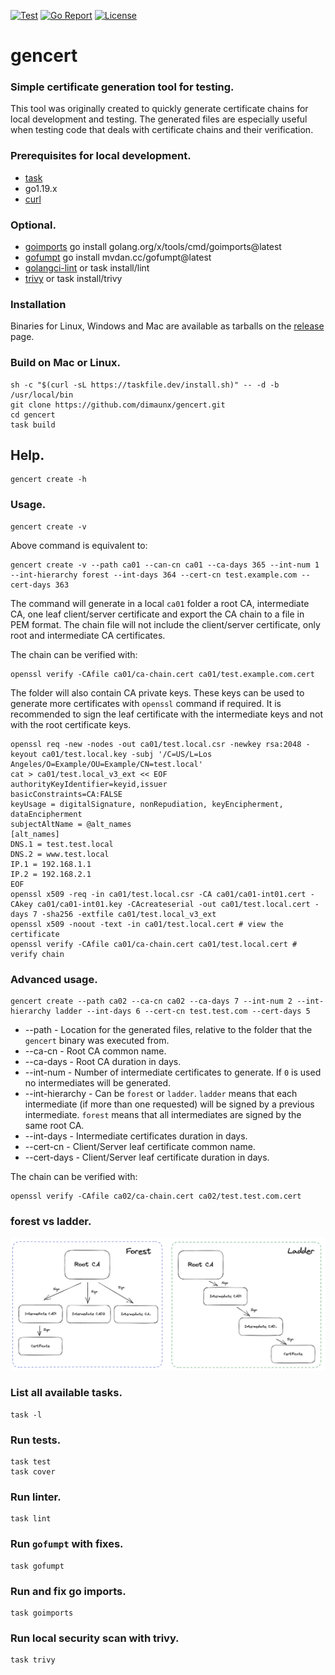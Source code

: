 [![Test](https://github.com/dimaunx/gencert/actions/workflows/test.yaml/badge.svg)](https://github.com/dimaunx/gencert/actions/workflows/test.yaml) 
[![Go Report](https://goreportcard.com/badge/github.com/dimaunx/gencert)](https://goreportcard.com/badge/github.com/dimaunx/gencert) 
[![License](https://img.shields.io/badge/License-Apache_2.0-blue.svg)](https://opensource.org/licenses/Apache-2.0)

# gencert

### Simple certificate generation tool for testing.

This tool was originally created to quickly generate certificate chains for local development and testing.
The generated files are especially useful when testing code that deals with certificate chains and their verification.

### Prerequisites for local development.

- [task]
- go1.19.x
- [curl]

### Optional.

- [goimports] go install golang.org/x/tools/cmd/goimports@latest
- [gofumpt] go install mvdan.cc/gofumpt@latest
- [golangci-lint] or task install/lint
- [trivy] or task install/trivy

### Installation

Binaries for Linux, Windows and Mac are available as tarballs on the [release] page.

### Build on Mac or Linux.

```
sh -c "$(curl -sL https://taskfile.dev/install.sh)" -- -d -b /usr/local/bin
git clone https://github.com/dimaunx/gencert.git
cd gencert
task build
```

## Help.

```shell
gencert create -h
```

### Usage.

```shell
gencert create -v
```

Above command is equivalent to:

```shell
gencert create -v --path ca01 --can-cn ca01 --ca-days 365 --int-num 1 --int-hierarchy forest --int-days 364 --cert-cn test.example.com --cert-days 363
```

The command will generate in a local `ca01` folder a root CA, intermediate CA, one leaf client/server certificate
and export the CA chain to a file in PEM format. The chain file will not include the client/server certificate,
only root and intermediate CA certificates.

The chain can be verified with:

```shell
openssl verify -CAfile ca01/ca-chain.cert ca01/test.example.com.cert
```

The folder will also contain CA private keys. These keys can be used to generate more certificates with `openssl`
command if required. It is recommended to sign the leaf certificate with the intermediate keys and not with the
root certificate keys.

```shell
openssl req -new -nodes -out ca01/test.local.csr -newkey rsa:2048 -keyout ca01/test.local.key -subj '/C=US/L=Los Angeles/O=Example/OU=Example/CN=test.local'
cat > ca01/test.local_v3_ext << EOF
authorityKeyIdentifier=keyid,issuer
basicConstraints=CA:FALSE
keyUsage = digitalSignature, nonRepudiation, keyEncipherment, dataEncipherment
subjectAltName = @alt_names
[alt_names]
DNS.1 = test.test.local
DNS.2 = www.test.local
IP.1 = 192.168.1.1
IP.2 = 192.168.2.1
EOF
openssl x509 -req -in ca01/test.local.csr -CA ca01/ca01-int01.cert -CAkey ca01/ca01-int01.key -CAcreateserial -out ca01/test.local.cert -days 7 -sha256 -extfile ca01/test.local_v3_ext
openssl x509 -noout -text -in ca01/test.local.cert # view the certificate
openssl verify -CAfile ca01/ca-chain.cert ca01/test.local.cert # verify chain
```

### Advanced usage.

```shell
gencert create --path ca02 --ca-cn ca02 --ca-days 7 --int-num 2 --int-hierarchy ladder --int-days 6 --cert-cn test.test.com --cert-days 5
```

* --path - Location for the generated files, relative to the folder that the `gencert` binary was executed from.
* --ca-cn - Root CA common name.
* --ca-days - Root CA duration in days.
* --int-num - Number of intermediate certificates to generate. If `0` is used no intermediates will be generated.
* --int-hierarchy - Can be `forest` or `ladder`. `ladder` means that each intermediate (if more than one requested)
  will be signed by a previous intermediate. `forest` means that all intermediates are signed by the same root CA.
* --int-days - Intermediate certificates duration in days.
* --cert-cn - Client/Server leaf certificate common name.
* --cert-days - Client/Server leaf certificate duration in days.

The chain can be verified with:

```shell
openssl verify -CAfile ca02/ca-chain.cert ca02/test.test.com.cert
```

### forest vs ladder.

![forest vs Ladder](images/hierarchy.png?raw=true "Hierarchy")

### List all available tasks.

```shell
task -l
```

### Run tests.

```shell
task test
task cover
```

### Run linter.

```shell
task lint
```

### Run `gofumpt` with fixes.

```shell
task gofumpt
```

### Run and fix go imports.

```shell
task goimports
```

### Run local security scan with trivy.

```shell
task trivy
```

<!--links-->

[release]: https://github.com/dimaunx/gencert/releases

[task]: https://taskfile.dev/installation/

[goimports]: https://pkg.go.dev/golang.org/x/tools/cmd/goimports

[gofumpt]: https://github.com/mvdan/gofumpt

[curl]: https://curl.se/download.html

[golangci-lint]: https://golangci-lint.run/usage/install/

[trivy]: https://github.com/aquasecurity/trivy

